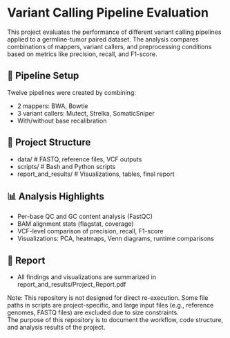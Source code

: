 # Variant Calling Pipeline Evaluation

This project evaluates the performance of different variant calling pipelines applied to a germline-tumor paired dataset. The analysis compares combinations of mappers, variant callers, and preprocessing conditions based on metrics like precision, recall, and F1-score.

## 🔧 Pipeline Setup

Twelve pipelines were created by combining:
- 2 mappers: BWA, Bowtie  
- 3 variant callers: Mutect, Strelka, SomaticSniper  
- With/without base recalibration

## 📁 Project Structure
- data/ # FASTQ, reference files, VCF outputs
- scripts/ # Bash and Python scripts
- report_and_results/ # Visualizations, tables, final report


## 📊 Analysis Highlights

- Per-base QC and GC content analysis (FastQC)  
- BAM alignment stats (flagstat, coverage)  
- VCF-level comparison of precision, recall, F1-score  
- Visualizations: PCA, heatmaps, Venn diagrams, runtime comparisons

## 📝 Report
- All findings and visualizations are summarized in report_and_results/Project_Report.pdf

Note: This repository is not designed for direct re-execution.
Some file paths in scripts are project-specific, and large input files (e.g., reference genomes, FASTQ files) are excluded due to size constraints.  
The purpose of this repository is to document the workflow, code structure, and analysis results of the project.


